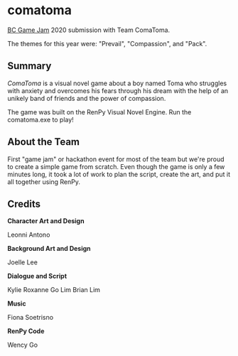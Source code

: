 # comatoma
[BC Game Jam](https://bcgamejam.com/) 2020 submission with Team ComaToma.

The themes for this year were: "Prevail", "Compassion", and "Pack".

## Summary
*ComaToma* is a visual novel game about a boy named Toma who struggles with anxiety and overcomes his fears through his dream with the help of an unikely band of friends and the power of compassion.

The game was built on the RenPy Visual Novel Engine. Run the comatoma.exe to play!

## About the Team
First "game jam" or hackathon event for most of the team but we're proud to create a simple game from scratch.
Even though the game is only a few minutes long, it took a lot of work to plan the script, create the art, and put it all together using RenPy.

## Credits
**Character Art and Design**

Leonni Antono

**Background Art and Design**

Joelle Lee

**Dialogue and Script**

Kylie Roxanne Go Lim
Brian Lim

**Music**

Fiona Soetrisno

**RenPy Code**

Wency Go
